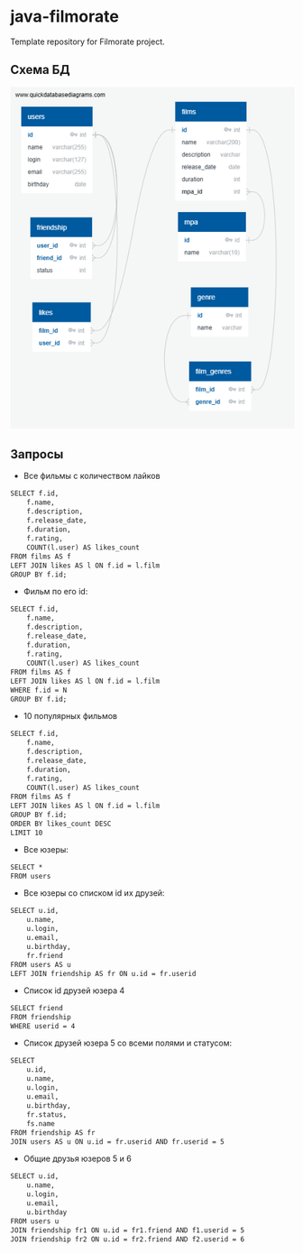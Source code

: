 # java-filmorate
Template repository for Filmorate project.
<br>
## Схема БД
![filmorate DB scheme](QuickDBD_Free_Diagram_filmorate.png)
<br>

## Запросы

- Все фильмы с количеством лайков
```
SELECT f.id, 
	f.name, 
	f.description, 
	f.release_date,
	f.duration,
	f.rating,
	COUNT(l.user) AS likes_count
FROM films AS f
LEFT JOIN likes AS l ON f.id = l.film
GROUP BY f.id;
```

- Фильм по его id:
```
SELECT f.id, 
	f.name, 
	f.description, 
	f.release_date,
	f.duration,
	f.rating,
	COUNT(l.user) AS likes_count
FROM films AS f
LEFT JOIN likes AS l ON f.id = l.film
WHERE f.id = N
GROUP BY f.id;
```

- 10 популярных фильмов
```
SELECT f.id, 
	f.name, 
	f.description, 
	f.release_date,
	f.duration,
	f.rating,
	COUNT(l.user) AS likes_count
FROM films AS f
LEFT JOIN likes AS l ON f.id = l.film
GROUP BY f.id;
ORDER BY likes_count DESC
LIMIT 10
```

- Все юзеры:
```
SELECT * 
FROM users
```

- Все юзеры со списком id их друзей:
```
SELECT u.id, 
	u.name, 
	u.login, 
	u.email, 
	u.birthday,
    fr.friend
FROM users AS u
LEFT JOIN friendship AS fr ON u.id = fr.userid
```

- Список id друзей юзера 4
```
SELECT friend 
FROM friendship
WHERE userid = 4
```

- Список друзей юзера 5 со всеми полями и статусом:
```
SELECT 
	u.id, 
	u.name, 
	u.login, 
	u.email, 
	u.birthday, 
	fr.status, 
	fs.name 
FROM friendship AS fr
JOIN users AS u ON u.id = fr.userid AND fr.userid = 5
```

- Общие друзья юзеров 5 и 6
```
SELECT u.id, 
	u.name, 
	u.login, 
	u.email, 
	u.birthday
FROM users u
JOIN friendship fr1 ON u.id = fr1.friend AND f1.userid = 5
JOIN friendship fr2 ON u.id = fr2.friend AND f2.userid = 6
```

